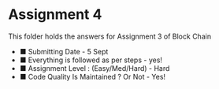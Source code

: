 # Assignment 4 

This folder holds the answers for Assignment 3 of Block Chain
- ■ Submitting Date - 5 Sept
- ■ Everything is followed as per steps - yes!
- ■ Assignment Level : (Easy/Med/Hard) - Hard
- ■ Code Quality Is Maintained ? Or Not - Yes!
